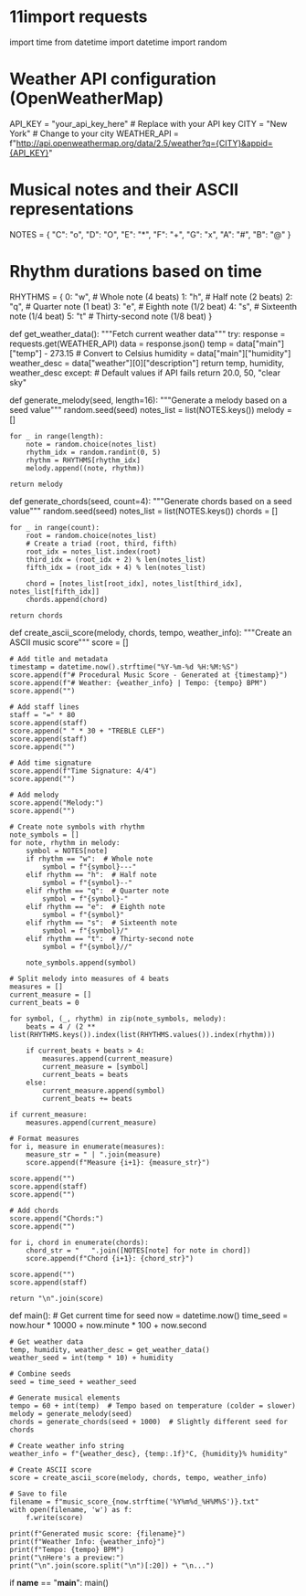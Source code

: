 # 11import requests
import time
from datetime import datetime
import random

# Weather API configuration (OpenWeatherMap)
API_KEY = "your_api_key_here"  # Replace with your API key
CITY = "New York"  # Change to your city
WEATHER_API = f"http://api.openweathermap.org/data/2.5/weather?q={CITY}&appid={API_KEY}"

# Musical notes and their ASCII representations
NOTES = {
    "C": "o",
    "D": "O",
    "E": "*",
    "F": "+",
    "G": "x",
    "A": "#",
    "B": "@"
}

# Rhythm durations based on time
RHYTHMS = {
    0: "w",  # Whole note (4 beats)
    1: "h",  # Half note (2 beats)
    2: "q",  # Quarter note (1 beat)
    3: "e",  # Eighth note (1/2 beat)
    4: "s",  # Sixteenth note (1/4 beat)
    5: "t"   # Thirty-second note (1/8 beat)
}

def get_weather_data():
    """Fetch current weather data"""
    try:
        response = requests.get(WEATHER_API)
        data = response.json()
        temp = data["main"]["temp"] - 273.15  # Convert to Celsius
        humidity = data["main"]["humidity"]
        weather_desc = data["weather"][0]["description"]
        return temp, humidity, weather_desc
    except:
        # Default values if API fails
        return 20.0, 50, "clear sky"

def generate_melody(seed, length=16):
    """Generate a melody based on a seed value"""
    random.seed(seed)
    notes_list = list(NOTES.keys())
    melody = []
    
    for _ in range(length):
        note = random.choice(notes_list)
        rhythm_idx = random.randint(0, 5)
        rhythm = RHYTHMS[rhythm_idx]
        melody.append((note, rhythm))
    
    return melody

def generate_chords(seed, count=4):
    """Generate chords based on a seed value"""
    random.seed(seed)
    notes_list = list(NOTES.keys())
    chords = []
    
    for _ in range(count):
        root = random.choice(notes_list)
        # Create a triad (root, third, fifth)
        root_idx = notes_list.index(root)
        third_idx = (root_idx + 2) % len(notes_list)
        fifth_idx = (root_idx + 4) % len(notes_list)
        
        chord = [notes_list[root_idx], notes_list[third_idx], notes_list[fifth_idx]]
        chords.append(chord)
    
    return chords

def create_ascii_score(melody, chords, tempo, weather_info):
    """Create an ASCII music score"""
    score = []
    
    # Add title and metadata
    timestamp = datetime.now().strftime("%Y-%m-%d %H:%M:%S")
    score.append(f"# Procedural Music Score - Generated at {timestamp}")
    score.append(f"# Weather: {weather_info} | Tempo: {tempo} BPM")
    score.append("")
    
    # Add staff lines
    staff = "=" * 80
    score.append(staff)
    score.append(" " * 30 + "TREBLE CLEF")
    score.append(staff)
    score.append("")
    
    # Add time signature
    score.append(f"Time Signature: 4/4")
    score.append("")
    
    # Add melody
    score.append("Melody:")
    score.append("")
    
    # Create note symbols with rhythm
    note_symbols = []
    for note, rhythm in melody:
        symbol = NOTES[note]
        if rhythm == "w":  # Whole note
            symbol = f"{symbol}---"
        elif rhythm == "h":  # Half note
            symbol = f"{symbol}--"
        elif rhythm == "q":  # Quarter note
            symbol = f"{symbol}-"
        elif rhythm == "e":  # Eighth note
            symbol = f"{symbol}"
        elif rhythm == "s":  # Sixteenth note
            symbol = f"{symbol}/"
        elif rhythm == "t":  # Thirty-second note
            symbol = f"{symbol}//"
        
        note_symbols.append(symbol)
    
    # Split melody into measures of 4 beats
    measures = []
    current_measure = []
    current_beats = 0
    
    for symbol, (_, rhythm) in zip(note_symbols, melody):
        beats = 4 / (2 ** list(RHYTHMS.keys()).index(list(RHYTHMS.values()).index(rhythm)))
        
        if current_beats + beats > 4:
            measures.append(current_measure)
            current_measure = [symbol]
            current_beats = beats
        else:
            current_measure.append(symbol)
            current_beats += beats
    
    if current_measure:
        measures.append(current_measure)
    
    # Format measures
    for i, measure in enumerate(measures):
        measure_str = " | ".join(measure)
        score.append(f"Measure {i+1}: {measure_str}")
    
    score.append("")
    score.append(staff)
    score.append("")
    
    # Add chords
    score.append("Chords:")
    score.append("")
    
    for i, chord in enumerate(chords):
        chord_str = "   ".join([NOTES[note] for note in chord])
        score.append(f"Chord {i+1}: {chord_str}")
    
    score.append("")
    score.append(staff)
    
    return "\n".join(score)

def main():
    # Get current time for seed
    now = datetime.now()
    time_seed = now.hour * 10000 + now.minute * 100 + now.second
    
    # Get weather data
    temp, humidity, weather_desc = get_weather_data()
    weather_seed = int(temp * 10) + humidity
    
    # Combine seeds
    seed = time_seed + weather_seed
    
    # Generate musical elements
    tempo = 60 + int(temp)  # Tempo based on temperature (colder = slower)
    melody = generate_melody(seed)
    chords = generate_chords(seed + 1000)  # Slightly different seed for chords
    
    # Create weather info string
    weather_info = f"{weather_desc}, {temp:.1f}°C, {humidity}% humidity"
    
    # Create ASCII score
    score = create_ascii_score(melody, chords, tempo, weather_info)
    
    # Save to file
    filename = f"music_score_{now.strftime('%Y%m%d_%H%M%S')}.txt"
    with open(filename, 'w') as f:
        f.write(score)
    
    print(f"Generated music score: {filename}")
    print(f"Weather Info: {weather_info}")
    print(f"Tempo: {tempo} BPM")
    print("\nHere's a preview:")
    print("\n".join(score.split("\n")[:20]) + "\n...")

if __name__ == "__main__":
    main()
